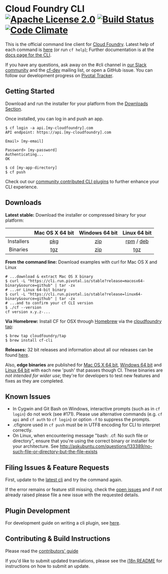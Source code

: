 # Cloud Foundry CLI [![Apache License 2.0](https://img.shields.io/github/license/cloudfoundry/cli.svg)](https://github.com/cloudfoundry/cli/blob/master/LICENSE) [![Build Status](https://travis-ci.org/cloudfoundry/cli.png?branch=master)](https://travis-ci.org/cloudfoundry/cli) [![Code Climate](https://codeclimate.com/github/cloudfoundry/cli/badges/gpa.svg)](https://codeclimate.com/github/cloudfoundry/cli)

This is the official command line client for [Cloud Foundry](https://cloudfoundry.org).
Latest help of each command is [here](https://cli.cloudfoundry.org) (or run `cf help`);
Further documentation is at the [docs page for the
CLI](https://docs.cloudfoundry.org/cf-cli).  

If you have any questions, ask away on the #cli channel in [our Slack
community](http://slack.cloudfoundry.org/) and the
[cf-dev](https://lists.cloudfoundry.org/archives/list/cf-dev@lists.cloudfoundry.org/)
mailing list, or open a GitHub issue.  You can follow our development progress
on [Pivotal Tracker](https://www.pivotaltracker.com/s/projects/892938).

## Getting Started

Download and run the installer for your platform from the [Downloads Section](#downloads).

Once installed, you can log in and push an app.
```
$ cf login -a api.[my-cloudfoundry].com
API endpoint: https://api.[my-cloudfoundry].com

Email> [my-email]

Password> [my-password]
Authenticating...
OK

$ cd [my-app-directory]
$ cf push
```

Check out our [community contributed CLI plugins](https://plugins.cloudfoundry.org) to further enhance your CLI experience.

## Downloads

**Latest stable:** Download the installer or compressed binary for your platform:

| | Mac OS X 64 bit | Windows 64 bit | Linux 64 bit |
| :---------------: | :---------------: |:---------------:| :------------:|
| Installers | [pkg](https://cli.run.pivotal.io/stable?release=macosx64&source=github) | [zip](https://cli.run.pivotal.io/stable?release=windows64&source=github) | [rpm](https://cli.run.pivotal.io/stable?release=redhat64&source=github) / [deb](https://cli.run.pivotal.io/stable?release=debian64&source=github) |
| Binaries | [tgz](https://cli.run.pivotal.io/stable?release=macosx64-binary&source=github) | [zip](https://cli.run.pivotal.io/stable?release=windows64-exe&source=github) | [tgz](https://cli.run.pivotal.io/stable?release=linux64-binary&source=github) |

**From the command line:** Download examples with curl for Mac OS X and Linux
```
# ...download & extract Mac OS X binary
$ curl -L "https://cli.run.pivotal.io/stable?release=macosx64-binary&source=github" | tar -zx
# ...or Linux 64-bit binary
$ curl -L "https://cli.run.pivotal.io/stable?release=linux64-binary&source=github" | tar -zx
# ...and to confirm your cf CLI version
$ ./cf --version
cf version x.y.z-...
```

**Via Homebrew:** Install CF for OSX through [Homebrew](http://brew.sh/) via the [cloudfoundry tap](https://github.com/cloudfoundry/homebrew-tap):

```
$ brew tap cloudfoundry/tap
$ brew install cf-cli
```

**Releases:** 32 bit releases and information about all our releases can be found [here](https://github.com/cloudfoundry/cli/releases).

Also, **edge binaries** are published for [Mac OS X 64 bit](https://cli.run.pivotal.io/edge?arch=macosx64&source=github), [Windows 64 bit](https://cli.run.pivotal.io/edge?arch=windows64&source=github) and [Linux 64 bit](https://cli.run.pivotal.io/edge?arch=linux64&source=github) with each new 'push' that passes though CI.
These binaries are *not intended for wider use*; they're for developers to test new features and fixes as they are completed.

## Known Issues

* In Cygwin and Git Bash on Windows, interactive prompts (such as in `cf login`) do not work (see #171). Please use alternative commands (e.g. `cf api` and `cf auth` to `cf login`) or option `-f` to suppress the prompts.
* .cfignore used in `cf push` must be in UTF8 encoding for CLI to interpret correctly.
* On Linux, when encountering message "bash: .cf: No such file or directory", ensure that you're using the correct binary or installer for your architecture. See http://askubuntu.com/questions/133389/no-such-file-or-directory-but-the-file-exists

## Filing Issues & Feature Requests

First, update to the [latest cli](https://github.com/cloudfoundry/cli/releases)
and try the command again.

If the error remains or feature still missing, check the [open issues](https://github.com/cloudfoundry/cli/issues) and if not already raised please file a new issue with the requested details.

## Plugin Development

For development guide on writing a cli plugin, see [here](https://github.com/cloudfoundry/cli/tree/master/plugin_examples).

## Contributing & Build Instructions

Please read the [contributors' guide](CONTRIBUTING.md)

If you'd like to submit updated translations, please see the [i18n README](https://github.com/cloudfoundry/cli/blob/master/cf/i18n/README-i18n.md) for instructions on how to submit an update.

